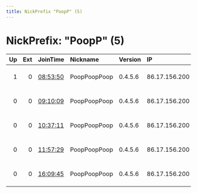 ```yaml
---
title: NickPrefix "PoopP" (5)
---
```


# NickPrefix: "PoopP" (5)

|   Up |   Ext | JoinTime                                                                                            | Nickname     | Version   | IP            | AS                   | CC   |   ORp |   Dirp | OS    | Contact                                |   eFamMembers |
|-----:|------:|:----------------------------------------------------------------------------------------------------|:-------------|:----------|:--------------|:---------------------|:-----|------:|-------:|:------|:---------------------------------------|--------------:|
|    1 |     0 | [08:53:50](https://metrics.torproject.org/rs.html#details/3FE5359C027C077818D21BE2A861A73E0953BF67) | PoopPoopPoop | 0.4.5.6   | 86.17.156.200 | Virgin Media Limited | gb   |  9001 |   9030 | Linux | Random Person &lt;nobody AT example do |             1 |
|    0 |     0 | [09:10:09](https://metrics.torproject.org/rs.html#details/73105400C3F34E840BA304021DCC385FA97ACA95) | PoopPoopPoop | 0.4.5.6   | 86.17.156.200 | Virgin Media Limited | gb   |  9001 |      0 | Linux | nobody@nowhere.local                   |             1 |
|    0 |     0 | [10:37:11](https://metrics.torproject.org/rs.html#details/0A6B2EFE8BFB3DF47AEC8D2E82E71A90CBC41808) | PoopPoopPoop | 0.4.5.6   | 86.17.156.200 | Virgin Media Limited | gb   |  9001 |   9030 | Linux | nobody at nowhere dot local            |             1 |
|    0 |     0 | [11:57:29](https://metrics.torproject.org/rs.html#details/E322E11422800F985B134C9106C1A1009224759E) | PoopPoopPoop | 0.4.5.6   | 86.17.156.200 | Virgin Media Limited | gb   |  9001 |   9030 | Linux | nobody at nowhere dot local            |             1 |
|    0 |     0 | [16:09:45](https://metrics.torproject.org/rs.html#details/8011C054DE73CE17175C9F44D59793BAEDABE55B) | PoopPoopPoop | 0.4.5.6   | 86.17.156.200 | Virgin Media Limited | gb   |  9001 |   9030 | Linux | nobody at nowhere dot local            |             1 |
